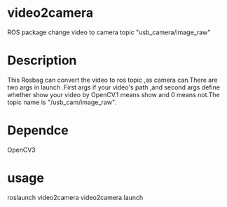 # video2camera
ROS package change video to camera topic "usb_camera/image_raw"
# Description
This Rosbag can convert the video to ros topic ,as camera can.There are two args in launch .First args if your video's path ,and second args define whether show your video by OpenCV.1 means show and 0 means not.The topic name is "/usb_cam/image_raw". 
# Dependce
OpenCV3
# usage
roslaunch video2camera video2camera.launch
